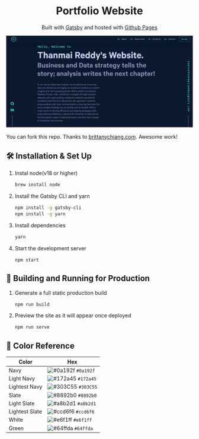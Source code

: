 
<h1 style="text-align:center">
  Portfolio Website
</h1>
<p style="text-align:center">
  Built with <a href="https://www.gatsbyjs.org/" target="_blank">Gatsby</a> and hosted with <a href="https://pages.github.com/" target="_blank">Github Pages</a>
</p>


<div style="text-align:center">

  <img alt="Demo" src="https://github.com/thanmaikadire/thanmaikadire.github.io/blob/main/src/images/demo.png" />

</div>


You can fork this repo. Thanks to [brittanychiang.com](https://brittanychiang.com). Awesome work!

## 🛠 Installation & Set Up

1. Instal node(v18 or higher)

   ```sh
   brew install node
   
   ```

2. Install the Gatsby CLI and yarn

   ```sh
   npm install -g gatsby-cli
   npm install -g yarn
   ```

3. Install dependencies

   ```sh
   yarn
   ```

4. Start the development server

   ```sh
   npm start
   ```

## 🚀 Building and Running for Production

1. Generate a full static production build

   ```sh
   npm run build
   ```

1. Preview the site as it will appear once deployed

   ```sh
   npm run serve
   ```

## 🎨 Color Reference

| Color          | Hex                                                                |
| -------------- | ------------------------------------------------------------------ |
| Navy           | ![#0a192f](https://via.placeholder.com/10/0a192f?text=+) `#0a192f` |
| Light Navy     | ![#172a45](https://via.placeholder.com/10/0a192f?text=+) `#172a45` |
| Lightest Navy  | ![#303C55](https://via.placeholder.com/10/303C55?text=+) `#303C55` |
| Slate          | ![#8892b0](https://via.placeholder.com/10/8892b0?text=+) `#8892b0` |
| Light Slate    | ![#a8b2d1](https://via.placeholder.com/10/a8b2d1?text=+) `#a8b2d1` |
| Lightest Slate | ![#ccd6f6](https://via.placeholder.com/10/ccd6f6?text=+) `#ccd6f6` |
| White          | ![#e6f1ff](https://via.placeholder.com/10/e6f1ff?text=+) `#e6f1ff` |
| Green          | ![#64ffda](https://via.placeholder.com/10/64ffda?text=+) `#64ffda` |
